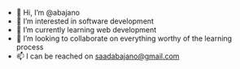 - 👋 Hi, I’m @abajano
- 👀 I’m interested in software development 
- 🌱 I’m currently learning web development 
- 💞️ I’m looking to collaborate on everything worthy of the learning process 
- 📫 I can be reached on saadabajano@gmail.com 
